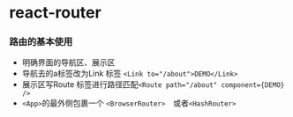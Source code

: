 # react-router
### 路由的基本使用
- 明确界面的导航区、展示区
- 导航去的a标签改为Link 标签 ` <Link to="/about">DEMO</Link> `
- 展示区写Route 标签进行路径匹配` <Route path="/about" component={DEMO} /> `
- ` <App> `的最外侧包裹一个 `<BrowserRouter>  `或者`<HashRouter>`
